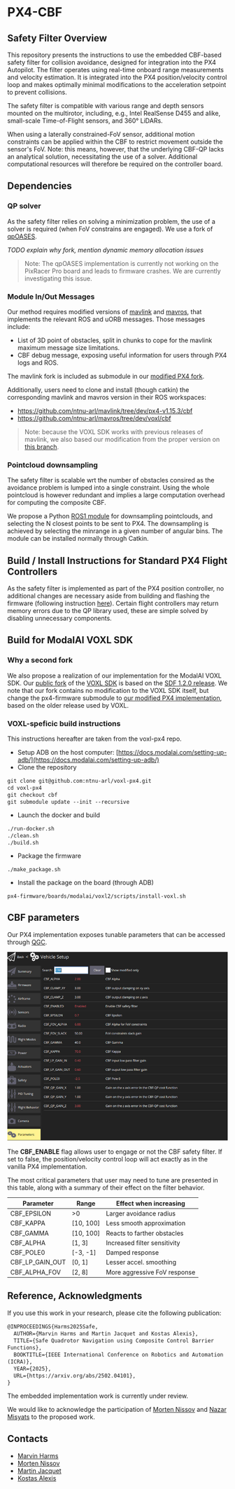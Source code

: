 # PX4-CBF

## Safety Filter Overview

This repository presents the instructions to use the embedded CBF-based safety filter for collision avoidance, designed for integration into the PX4 Autopilot.
The filter operates using real-time onboard range measurements and velocity estimation.
It is integrated into the PX4 position/velocity control loop and makes optimally minimal modifications to the acceleration setpoint to prevent collisions.

The safety filter is compatible with various range and depth sensors mounted on the multirotor, including, e.g., Intel RealSense D455 and alike, small-scale Time-of-Flight sensors, and 360° LiDARs.

When using a laterally constrained-FoV sensor, additional motion constraints can be applied within the CBF to restrict movement outside the sensor's FoV.
Note: this means, however, that the underlying CBF-QP lacks an analytical solution, necessitating the use of a solver. Additional computational resources will therefore be required on the controller board.

## Dependencies

### QP solver

As the safety filter relies on solving a minimization problem, the use of a solver is required (when FoV constrains are engaged).
We use a fork of [qpOASES](https://github.com/ntnu-arl/qpOASES).

*TODO explain why fork, mention dynamic memory allocation issues*

> Note: The qpOASES implementation is currently not working on the PixRacer Pro board and leads to firmware crashes. We are currently investigating this issue.

### Module In/Out Messages

Our method requires modified versions of [mavlink](https://github.com/mavlink/mavlink) and [mavros](https://github.com/mavlink/mavros), that implements the relevant ROS and uORB messages.
Those messages include:
* List of 3D point of obstacles, split in chunks to cope for the mavlink maximum message size limitations.
* CBF debug message, exposing useful information for users through PX4 logs and ROS.

The mavlink fork is included as submodule in our [modified PX4 fork](https://github.com/ntnu-arl/PX4-Autopilot/tree/cbf).

Additionally, users need to clone and install (though catkin) the corresponding mavlink and mavros version in their ROS workspaces:
* https://github.com/ntnu-arl/mavlink/tree/dev/px4-v1.15.3/cbf
* https://github.com/ntnu-arl/mavros/tree/dev/voxl/cbf

> Note: because the VOXL SDK works with previous releases of mavlink, we also based our modification from the proper version on [this branch](https://github.com/ntnu-arl/mavlink/tree/dev/voxl/cbf).

### Pointcloud downsampling

The safety filter is scalable wrt the number of obstacles consired as the avoidance problem is lumped into a single constraint.
Using the whole pointcloud is however redundant and implies a large computation overhead for computing the composite CBF.

We propose a Python [ROS1 module](https://github.com/ntnu-arl/cbf_pc_selector) for downsampling pointclouds, and selecting the N closest points to be sent to PX4.
The downsampling is achieved by selecting the minrange in a given number of angular bins.
The module can be installed normally through Catkin.

## Build / Install Instructions for Standard PX4 Flight Controllers

As the safety filter is implemented as part of the PX4 position controller, no additional changes are necessary aside from building and flashing the firmware (following instruction [here](https://docs.px4.io/main/en/dev_setup/building_px4.html)). Certain flight controllers may return memory errors due to the QP library used, these are simple solved by disabling unnecessary components.

## Build for ModalAI VOXL SDK

### Why a second fork

We also propose a realization of our implementation for the ModalAI VOXL SDK.
Our [public fork](https://github.com/ntnu-arl/voxl-px4/tree/cbf) of the [VOXL SDK](https://gitlab.com/voxl-public/voxl-sdk/services/voxl-px4) is based on the [SDF 1.2.0 release](https://gitlab.com/voxl-public/voxl-sdk/services/voxl-px4/-/tags/sdk-1.2.0).
We note that our fork contains no modification to the VOXL SDK itself, but change the px4-firmware submodule to [our modified PX4 implementation](https://github.com/ntnu-arl/modalai-px4-firmware), based on the older release used by VOXL.

### VOXL-speficic build instructions

This instructions hereafter are taken from the voxl-px4 repo.

* Setup ADB on the host computer: [https://docs.modalai.com/setting-up-adb/](https://docs.modalai.com/setting-up-adb/)
* Clone the repository
```
git clone git@github.com:ntnu-arl/voxl-px4.git
cd voxl-px4
git checkout cbf
git submodule update --init --recursive
```
* Launch the docker and build
```
./run-docker.sh
./clean.sh
./build.sh
```
* Package the firmware
```
./make_package.sh
```
* Install the package on the board (through ADB)
```
px4-firmware/boards/modalai/voxl2/scripts/install-voxl.sh
```

## CBF parameters

Our PX4 implementation exposes tunable parameters that can be accessed through [QGC](https://qgroundcontrol.com/).

![Image of exposed parameters in QGC](resources/qgc_params.jpg)

The **CBF_ENABLE** flag allows user to engage or not the CBF safety filter.
If set to false, the position/velocity control loop will act exactly as in the vanilla PX4 implementation.

The most critical parameters that user may need to tune are presented in this table, along with a summary of their effect on the filter behavior.

| Parameter       | Range     | Effect when increasing       |
| --------------- | --------- | ---------------------------- |
| CBF_EPSILON     | >0        | Larger avoidance radius      |
| CBF_KAPPA       | [10, 100] | Less smooth approximation    |
| CBF_GAMMA       | [10, 100] | Reacts to farther obstacles  |
| CBF_ALPHA       | [1, 3]    | Increased filter sensitivity |
| CBF_POLE0       | [-3, -1]  | Damped response              |
| CBF_LP_GAIN_OUT | [0, 1]    | Lesser accel. smoothing      |
| CBF_ALPHA_FOV   | [2, 8]    | More aggressive FoV response |

## Reference, Acknowledgments

If you use this work in your research, please cite the following publication:

```
@INPROCEEDINGS{Harms2025Safe,
  AUTHOR={Marvin Harms and Martin Jacquet and Kostas Alexis},
  TITLE={Safe Quadrotor Navigation using Composite Control Barrier Functions},
  BOOKTITLE={IEEE International Conference on Robotics and Automation (ICRA)},
  YEAR={2025},
  URL={https://arxiv.org/abs/2502.04101},
}
```

The embedded implementation work is currently under review.

We would like to acknowledge the participation of [Morten Nissov](https://github.com/mnissov) and [Nazar Misyats](https://github.com/Krafpy) to the proposed work.

## Contacts

* [Marvin Harms](mailto:marvin.c.harms@ntnu.no)
* [Morten Nissov](mailto:morten.nissov@ntnu.no)
* [Martin Jacquet](mailto:marvin.jacquet@ntnu.no)
* [Kostas Alexis](mailto:konstantinos.alexis@ntnu.no)
